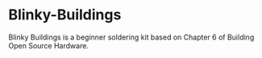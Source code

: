 # Blinky-Buildings
Blinky Buildings is a beginner soldering kit based on Chapter 6 of Building Open Source Hardware.

